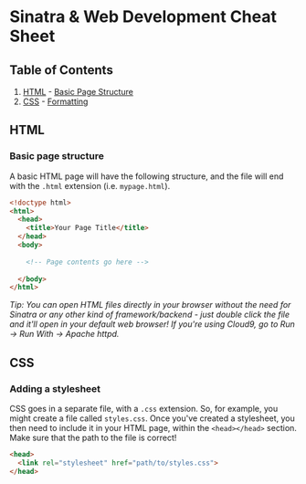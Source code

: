 # Sinatra & Web Development Cheat Sheet

## Table of Contents

  1. [HTML](#html)
    - [Basic Page Structure](#basic-page-structure)
  1. [CSS](#css)
    - [Formatting](#formatting)


## HTML

### Basic page structure

A basic HTML page will have the following structure, and the file will end with the `.html` extension (i.e. `mypage.html`).

```html
<!doctype html>
<html>
  <head>
    <title>Your Page Title</title>
  </head>
  <body>
  
    <!-- Page contents go here -->
  
  </body>
</html>
```

_Tip: You can open HTML files directly in your browser without the need for Sinatra or any other kind of framework/backend - just double click the file and it'll open in your default web browser! If you're using Cloud9, go to Run -> Run With -> Apache httpd._

## CSS

### Adding a stylesheet

CSS goes in a separate file, with a `.css` extension. So, for example, you might create a file called `styles.css`. Once you've created a stylesheet, you then need to include it in your HTML page, within the `<head></head>` section. Make sure that the path to the file is correct!

```html
<head>
  <link rel="stylesheet" href="path/to/styles.css">
</head>
```

